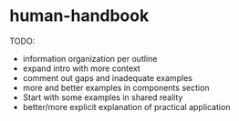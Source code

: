 # human-handbook

TODO: 

- information organization per outline
- expand intro with more context
- comment out gaps and inadequate examples
- more and better examples in components section
- Start with some examples in shared reality
- better/more explicit explanation of practical application